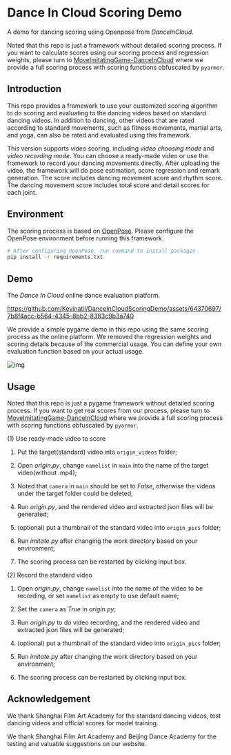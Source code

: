 # Dance In Cloud Scoring Demo
A demo for dancing scoring using Openpose from *DanceInCloud*.


Noted that this repo is just a framework without detailed scoring process. If you want to calculate scores using our scoring process and regression weights, please turn to [MoveImitatingGame-DanceInCloud](https://github.com/Kevinatil/MoveImitatingGame-DanceInCloud/) where we provide a full scoring process with scoring functions obfuscated by `pyarmor`.

## Introduction
This repo provides a framework to use your customized scoring algorithm to do scoring and evaluating to the dancing videos based on standard dancing videos. In addition to dancing, other videos that are rated according to standard movements, such as fitness movements, martial arts, and yoga, can also be rated and evaluated using this framework.

This version supports *video* scoring, including *video choosing mode* and *video recording mode*. You can choose a ready-made video or use the framework to record your dancing movements directly. After uploading the video, the framework will do pose estimation, score regression and remark generation. The score includes dancing movement score and rhythm score. The dancing movement score includes total score and detail scores for each joint.

## Environment

The scoring process is based on [OpenPose](https://github.com/CMU-Perceptual-Computing-Lab/openpose). Please configure the OpenPose environment before running this framework.

```bash
# After configuring OpenPose, run command to install packages
pip install -r requirements.txt
```

## Demo

The *Dance In Cloud* online dance evaluation platform.

https://github.com/Kevinatil/DanceInCloudScoringDemo/assets/64370697/7b8f4acc-b564-4345-8bb2-8383c9b3a740

We provide a simple pygame demo in this repo using the same scoring process as the online platform. We removed the regression weights and scoring details because of the commercial usage. You can define your own evaluation function based on your actual usage.

![img](https://github.com/Kevinatil/DanceInCloudScoringDemo/blob/main/media/pygame.gif)

## Usage

Noted that this repo is just a pygame framework without detailed scoring process. If you want to get real scores from our process, please turn to [MoveImitatingGame-DanceInCloud](https://github.com/Kevinatil/MoveImitatingGame-DanceInCloud/) where we provide a full scoring process with scoring functions obfuscated by `pyarmor`.

(1) Use ready-made video to score

1. Put the target(standard) video into `origin_videos` folder;
 
2. Open *origin.py*, change `namelist` in `main` into the name of the target video(without .mp4);
 
3. Noted that `camera` in `main` should be set to *False*, otherwise the videos under the target folder could be deleted;
 
4. Run *origin.py*, and the rendered video and extracted json files will be generated;
 
5. (optional) put a thumbnail of the standard video into `origin_pics` folder;
 
6. Run *imitate.py* after changing the work directory based on your environment;
 
7. The scoring process can be restarted by clicking input box.

(2) Record the standard video

1. Open *origin.py*, change `namelist` into the name of the video to be recording, or set `namelist` as empty to use default name;
 
2. Set the `camera` as *True* in *origin.py*;
 
3. Run *origin.py* to do video recording, and the rendered video and extracted json files will be generated;
 
4. (optional) put a thumbnail of the standard video into `origin_pics` folder;
 
5. Run *imitate.py* after changing the work directory based on your environment;
 
6. The scoring process can be restarted by clicking input box.


## Acknowledgement

We thank Shanghai Film Art Academy for the standard dancing videos, test dancing videos and official scores for model training. 

We thank Shanghai Film Art Academy and Beijing Dance Academy for the testing and valuable suggestions on our website.
